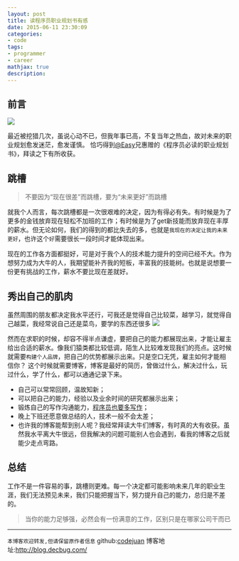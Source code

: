 ```yaml
---
layout: post
title: 读程序员职业规划书有感 
date: 2015-06-11 23:30:09
categories:
- code
tags: 
- programmer
- career
mathjax: true
description:
---
```


## 前言
![](http://img4.douban.com/lpic/s28065947.jpg)

最近被挖猎几次，虽说心动不已，但我年事已高，不复当年之热血，故对未来的职业规划愈发迷茫，愈发谨慎。
恰巧得到[@Easy](http://weibo.com/easy)兄惠赠的《程序员必读的职业规划书》，拜读之下有所收获。

<!--more-->

## 跳槽
> 不要因为“现在很差”而跳槽，要为“未来更好”而跳槽


就我个人而言，每次跳槽都是一次很艰难的决定，因为有得必有失。有时候是为了更多的金钱放弃现在轻松不加班的工作；有时候是为了get新技能而放弃现在丰厚的薪水。但无论如何，我们的得到的都比失去的多，也就是`我现在的决定让我的未来更好`，也许这个`好`需要很长一段时间才能体现出来。

现在的工作各方面都挺好，可是对于我个人的技术能力提升的空间已经不大。作为想努力成为大牛的人，我期望能补齐我的短板，丰富我的技能树。也就是说想要一份更有挑战的工作，薪水不要比现在差就好。


## 秀出自己的肌肉
虽然周围的朋友都决定我水平还行，可我还是觉得自己比较菜，越学习，就觉得自己越菜，我经常说自己还是菜鸟，要学的东西还很多
![](http://ww3.sinaimg.cn/large/8cad9f13gw1es42gkkwvjj20gk090mxi.jpg)

然而在求职的时候，却容不得半点谦虚，要把自己的能力都展现出来，才能让雇主给出合适的薪水。像我们猿类都比较低调，陌生人比较难发现我们的亮点。这时候就需要`构建个人品牌`，把自己的优势都展示出来。只是空口无凭，雇主如何才能相信你？
这个时候就需要博客，博客是最好的简历，曾做过什么，解决过什么，玩过什么，学了什么，都可以通通记录下来。

  - 自己可以常常回顾，温故知新；
  - 可以把自己的能力，经验以及业余时间的研究都展示出来；
  - 锻炼自己的写作沟通能力，[程序员也要多写作](http://www.shubhro.com/2014/12/27/software-engineers-should-write/)；
  - 晚上下班还愿意做总结的人，技术一般不会太差；
  - 也许我的博客能帮到别人呢？我经常拜读大牛们博客，有时真的大有收获。虽然我水平离大牛很远，但我解决的问题可能别人也会遇到，看我的博客之后就能少走点弯路。


## 总结
工作不是一件容易的事，跳槽则更难。每一个决定都可能影响未来几年的职业生涯，我们无法预见未来，我们只能把握当下，努力提升自己的能力，总归是不差的。

> 当你的能力足够强，必然会有一份满意的工作，区别只是在哪家公司干而已


-----------------------

`本博客欢迎转发,但请保留原作者信息`
github:[codejuan](https://github.com/CodeJuan)
博客地址:http://blog.decbug.com/

